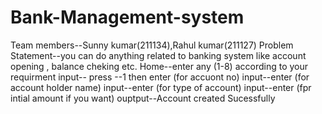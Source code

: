 # Bank-Management-system
Team members--Sunny kumar(211134),Rahul kumar(211127) Problem Statement--you can do anything related to banking system like account opening , balance cheking etc. Home--enter any (1-8) according to your requirment input-- press --1 then enter (for accuont no) input--enter (for account holder name) input--enter (for type of account) input--enter (fpr intial amount if you want) ouptput--Account created Sucessfully
